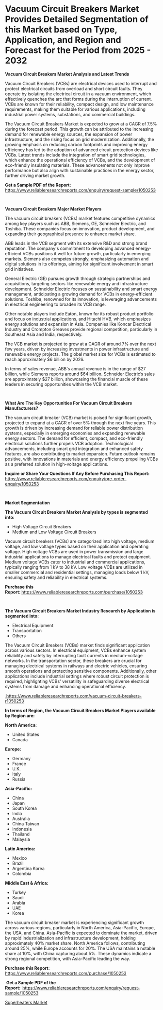 <p><h1>Vacuum Circuit Breakers Market Provides Detailed Segmentation of this Market based on Type, Application, and Region and Forecast for the Period from 2025 - 2032</h1></p><p><strong>Vacuum Circuit Breakers Market Analysis and Latest Trends</strong></p>
<p><p>Vacuum Circuit Breakers (VCBs) are electrical devices used to interrupt and protect electrical circuits from overload and short circuit faults. They operate by isolating the electrical circuit in a vacuum environment, which effectively quenches the arc that forms during the interruption of current. VCBs are known for their reliability, compact design, and low maintenance requirements, making them suitable for various applications, including industrial power systems, substations, and commercial buildings.</p><p>The Vacuum Circuit Breakers Market is expected to grow at a CAGR of 7.5% during the forecast period. This growth can be attributed to the increasing demand for renewable energy sources, the expansion of power infrastructure, and the rising focus on grid modernization. Additionally, the growing emphasis on reducing carbon footprints and improving energy efficiency has led to the adoption of advanced circuit protection devices like VCBs. Latest trends include the integration of smart grid technologies, which enhance the operational efficiency of VCBs, and the development of eco-friendly insulating materials. These advancements not only improve performance but also align with sustainable practices in the energy sector, further driving market growth.</p></p>
<p><strong>Get a Sample PDF of the Report:&nbsp;</strong> <a href="https://www.reliableresearchreports.com/enquiry/request-sample/1050253?utm_campaign=2298&utm_medium=2&utm_source=Github&utm_content=ia&utm_term=08042025&utm_id=vacuum-circuit-breakers">https://www.reliableresearchreports.com/enquiry/request-sample/1050253</a></p>
<p>&nbsp;</p>
<p><strong>Vacuum Circuit Breakers Major Market Players</strong></p>
<p><p>The vacuum circuit breakers (VCBs) market features competitive dynamics among key players such as ABB, Siemens, GE, Schneider Electric, and Toshiba. These companies focus on innovation, product development, and expanding their geographical presence to enhance market share. </p><p>ABB leads in the VCB segment with its extensive R&D and strong brand reputation. The company's commitment to developing advanced energy-efficient VCBs positions it well for future growth, particularly in emerging markets. Siemens also competes strongly, emphasizing automation and digital solutions in its offerings, aiming for significant involvement in smart grid initiatives. </p><p>General Electric (GE) pursues growth through strategic partnerships and acquisitions, targeting sectors like renewable energy and infrastructure development. Schneider Electric focuses on sustainability and smart energy management, anticipating a growing demand for VCBs in energy-efficient solutions. Toshiba, renowned for its innovation, is leveraging advancements in electrical engineering to broaden its VCB range.</p><p>Other notable players include Eaton, known for its robust product portfolio and focus on industrial applications, and Hitachi HVB, which emphasizes energy solutions and expansion in Asia. Companies like Koncar Electrical Industry and Crompton Greaves provide regional competition, particularly in Southeast Asia and India, respectively.</p><p>The VCB market is projected to grow at a CAGR of around 7% over the next few years, driven by increasing investments in power infrastructure and renewable energy projects. The global market size for VCBs is estimated to reach approximately $6 billion by 2026.</p><p>In terms of sales revenue, ABB's annual revenue is in the range of $27 billion, while Siemens reports around $64 billion. Schneider Electric’s sales are approximately $27 billion, showcasing the financial muscle of these leaders in securing opportunities within the VCB market.</p></p>
<p>&nbsp;</p>
<p><strong>What Are The Key Opportunities For Vacuum Circuit Breakers Manufacturers?</strong></p>
<p><p>The vacuum circuit breaker (VCB) market is poised for significant growth, projected to expand at a CAGR of over 5% through the next five years. This growth is driven by increasing demand for reliable power distribution systems, especially in emerging economies and expanding renewable energy sectors. The demand for efficient, compact, and eco-friendly electrical solutions further propels VCB adoption. Technological advancements, including smart grid integration and enhanced safety features, are also contributing to market expansion. Future outlook remains positive, with innovations in materials and energy efficiency propelling VCBs as a preferred solution in high-voltage applications.</p></p>
<p><strong>Inquire or Share Your Questions If Any Before Purchasing This Report:</strong> <a href="https://www.reliableresearchreports.com/enquiry/pre-order-enquiry/1050253?utm_campaign=2298&utm_medium=2&utm_source=Github&utm_content=ia&utm_term=08042025&utm_id=vacuum-circuit-breakers">https://www.reliableresearchreports.com/enquiry/pre-order-enquiry/1050253</a></p>
<p>&nbsp;</p>
<p><strong>Market Segmentation</strong></p>
<p><strong>The Vacuum Circuit Breakers Market Analysis by types is segmented into:</strong></p>
<p><ul><li>High Voltage Circuit Breakers</li><li>Medium and Low Voltage Circuit Breakers</li></ul></p>
<p><p>Vacuum circuit breakers (VCBs) are categorized into high voltage, medium voltage, and low voltage types based on their application and operating voltage. High voltage VCBs are used in power transmission and large industrial applications to manage electrical faults and protect equipment. Medium voltage VCBs cater to industrial and commercial applications, typically ranging from 1 kV to 38 kV. Low voltage VCBs are utilized in smaller commercial and residential settings, managing loads below 1 kV, ensuring safety and reliability in electrical systems.</p></p>
<p><strong>Purchase this Report:&nbsp;</strong><a href="https://www.reliableresearchreports.com/purchase/1050253?utm_campaign=2298&utm_medium=2&utm_source=Github&utm_content=ia&utm_term=08042025&utm_id=vacuum-circuit-breakers">https://www.reliableresearchreports.com/purchase/1050253</a></p>
<p>&nbsp;</p>
<p><strong>The Vacuum Circuit Breakers Market Industry Research by Application is segmented into:</strong></p>
<p><ul><li>Electrical Equipment</li><li>Transportation</li><li>Others</li></ul></p>
<p><p>The Vacuum Circuit Breakers (VCBs) market finds significant application across various sectors. In electrical equipment, VCBs enhance system reliability and safety by interrupting fault currents in medium-voltage networks. In the transportation sector, these breakers are crucial for managing electrical systems in railways and electric vehicles, ensuring smooth operations and protecting sensitive components. Additionally, other applications include industrial settings where robust circuit protection is required, highlighting VCBs' versatility in safeguarding diverse electrical systems from damage and enhancing operational efficiency.</p></p>
<p><a href="https://www.reliableresearchreports.com/vacuum-circuit-breakers-r1050253?utm_campaign=2298&utm_medium=2&utm_source=Github&utm_content=ia&utm_term=08042025&utm_id=vacuum-circuit-breakers">&nbsp;https://www.reliableresearchreports.com/vacuum-circuit-breakers-r1050253</a></p>
<p><strong>In terms of Region, the Vacuum Circuit Breakers Market Players available by Region are:</strong></p>
<p>
    <p> <strong> North America: </strong>
        <ul>
            <li>United States</li>
            <li>Canada</li>
        </ul>
        </p> 
    <p> <strong> Europe: </strong>
        <ul>
            <li>Germany</li>
            <li>France</li>
            <li>U.K.</li>
            <li>Italy</li>
            <li>Russia</li>
        </ul>
        </p> 
    <p> <strong> Asia-Pacific: </strong>
        <ul>
            <li>China</li>
            <li>Japan</li>
            <li>South Korea</li>
            <li>India</li>
            <li>Australia</li>
            <li>China Taiwan</li>
            <li>Indonesia</li>
            <li>Thailand</li>
            <li>Malaysia</li>
        </ul>
        </p> 
    <p> <strong> Latin America: </strong>
        <ul>
            <li>Mexico</li>
            <li>Brazil</li>
            <li>Argentina Korea</li>
            <li>Colombia</li>
        </ul>
        </p> 
    <p> <strong> Middle East & Africa: </strong>
        <ul>
            <li>Turkey</li>
            <li>Saudi</li>
            <li>Arabia</li>
            <li>UAE</li>
            <li>Korea</li>
        </ul>
    </p>
    </p>
<p><p>The vacuum circuit breaker market is experiencing significant growth across various regions, particularly in North America, Asia-Pacific, Europe, the USA, and China. Asia-Pacific is expected to dominate the market, driven by rapid industrialization and infrastructure development, holding approximately 40% market share. North America follows, contributing around 25%, while Europe accounts for 20%. The USA maintains a notable share at 10%, with China capturing about 5%. These dynamics indicate a strong regional competition, with Asia-Pacific leading the way.</p></p>
<p><strong>Purchase this Report: </strong><a href="https://www.reliableresearchreports.com/purchase/1050253?utm_campaign=2298&utm_medium=2&utm_source=Github&utm_content=ia&utm_term=08042025&utm_id=vacuum-circuit-breakers">https://www.reliableresearchreports.com/purchase/1050253</a></p>
<p>&nbsp;<strong>Get a Sample PDF of the Report:&nbsp;&nbsp;</strong><a href="https://www.reliableresearchreports.com/enquiry/request-sample/1050253?utm_campaign=2298&utm_medium=2&utm_source=Github&utm_content=ia&utm_term=08042025&utm_id=vacuum-circuit-breakers">https://www.reliableresearchreports.com/enquiry/request-sample/1050253</a></p>
<p><strong></strong></p>
<p><p><a href="https://github.com/roffefaith6l/Market-Research-Report-List-1/blob/main/superheaters-market.md?utm_campaign=2298&utm_medium=2&utm_source=Github&utm_content=ia&utm_term=08042025&utm_id=vacuum-circuit-breakers">Superheaters Market</a></p></p>